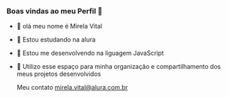 
### Boas vindas ao meu Perfil 💙

- 👋 olá meu nome é Mirela Vital
- 👀 Estou estudando na alura
- 🌱 Estou me desenvolvendo na liguagem JavaScript
- 💞️ Utilizo esse espaço para minha organização e compartilhamento dos meus projetos desenvolvidos

  Meu contato
  mirela.vital@alura.com.br
  
